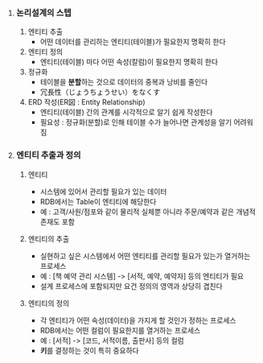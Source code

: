 1. ### 논리설계의 스텝

   1. 엔티티 추출
      - 어떤 데이터를 관리하는 엔티티(테이블)가 필요한지 명확히 한다
   2. 엔티티 정의
      - 엔티티(테이블) 마다 어떤 속성(칼럼)이 필요한지 명확히 한다
   3. 정규화
      - 테이블을 **분할**하는 것으로 데이터의 중복과 낭비를 줄인다 
      - 冗長性（じょうちょうせい）をなくす
   4. ERD 작성(ER図 : Entity Relationship)
      - 엔티티(테이블) 간의 관계를 시각적으로 알기 쉽게 작성한다
      - 필요성 : 정규화(분할)로 인해 테이블 수가 늘어나면 관계성을 알기 어려워짐

2. ### 엔티티 추출과 정의

   1. 엔티티
      - 시스템에 있어서 관리할 필요가 있는 데이터
      - RDB에서는 Table이 엔티티에 해당한다
      - 예 : 고객/사원/점포와 같이 물리적 실체뿐 아니라 주문/예약과 같은 개념적 존재도 포함

   2. 엔티티의 추출
      - 실현하고 싶은 시스템에서 어떤 엔티티를 관리할 필요가 있는가 열거하는 프로세스
      - 예 : [책 예약 관리 시스템] -> [서적, 예약, 예약자] 등의 엔티티가 필요
      - 설계 프로세스에 포함되지만 요건 정의의 영역과 상당히 겹친다

   3. 엔티티의 정의
      - 각 엔티티가 어떤 속성(데이터)을 가지게 할 것인가 정하는 프로세스
      - RDB에서는 어떤 컬럼이 필요한지를 열거하는 프로세스
      - 예 : [서적] -> [코드, 서적이름, 출판사] 등의 컬럼
      - **키**를 결정하는 것이 특히 중요하다

